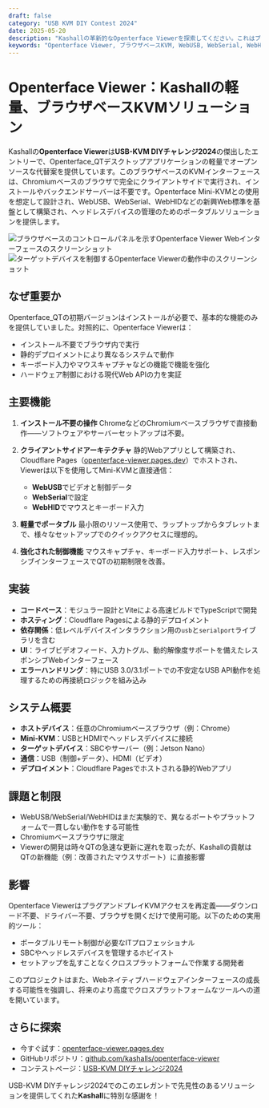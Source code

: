 ```yaml
---
draft: false
category: "USB KVM DIY Contest 2024"
date: 2025-05-20
description: "Kashallの革新的なOpenterface Viewerを探索してください。これはブラウザベースのKVMソリューションで、インストールなしでヘッドレスデバイスを直接制御できます。このオープンソースプロジェクトはWebUSB、WebSerial、WebHID APIを活用して、従来のKVMソフトウェアの軽量でポータブルな代替案を提供し、ITプロフェッショナルや開発者に最適です。"
keywords: "Openterface Viewer, ブラウザベースKVM, WebUSB, WebSerial, WebHID, ヘッドレスデバイス管理, クライアントサイドKVM, Chromiumブラウザ, Cloudflare Pages, TypeScript, Vite, USB gadgetモード, リモートデスクトップ, Web API, 静的Webアプリ, USB-KVM DIYチャレンジ, オープンソースKVM, 軽量KVMソリューション, ブラウザ自動化, Web API統合, デバイス制御, ビデオストリーミング, マウスキャプチャ, キーボード入力, Cloudflareデプロイ, GitHubプロジェクト, DIYエレクトロニクス, コンピュータサイエンスプロジェクト, ハードウェア制御, USBインターフェース, HDMIビデオ"
---
```


# Openterface Viewer：Kashallの軽量、ブラウザベースKVMソリューション

Kashallの**Openterface Viewer**は**USB-KVM DIYチャレンジ2024**の傑出したエントリーで、Openterface_QTデスクトップアプリケーションの軽量でオープンソースな代替案を提供しています。このブラウザベースのKVMインターフェースは、Chromiumベースのブラウザで完全にクライアントサイドで実行され、インストールやバックエンドサーバーは不要です。Openterface Mini-KVMとの使用を想定して設計され、WebUSB、WebSerial、WebHIDなどの新興Web標準を基盤として構築され、ヘッドレスデバイスの管理のためのポータブルソリューションを提供します。

![ブラウザベースのコントロールパネルを示すOpenterface Viewer Webインターフェースのスクリーンショット](https://assets.openterface.com/images/blog/Kashall-app-ui.webp)
![ターゲットデバイスを制御するOpenterface Viewerの動作中のスクリーンショット](https://assets.openterface.com/images/blog/Kashall-app-in-action.webp)

## なぜ重要か

Openterface_QTの初期バージョンはインストールが必要で、基本的な機能のみを提供していました。対照的に、Openterface Viewerは：

-   インストール不要でブラウザ内で実行
-   静的デプロイメントにより異なるシステムで動作
-   キーボード入力やマウスキャプチャなどの機能で機能を強化
-   ハードウェア制御における現代Web APIの力を実証

## 主要機能

1. **インストール不要の操作**
   ChromeなどのChromiumベースブラウザで直接動作——ソフトウェアやサーバーセットアップは不要。

2. **クライアントサイドアーキテクチャ**
   静的Webアプリとして構築され、Cloudflare Pages（[openterface-viewer.pages.dev](https://openterface-viewer.pages.dev)）でホストされ、Viewerは以下を使用してMini-KVMと直接通信：

    - **WebUSB**でビデオと制御データ
    - **WebSerial**で設定
    - **WebHID**でマウスとキーボード入力

3. **軽量でポータブル**
   最小限のリソース使用で、ラップトップからタブレットまで、様々なセットアップでのクイックアクセスに理想的。

4. **強化された制御機能**
   マウスキャプチャ、キーボード入力サポート、レスポンシブインターフェースでQTの初期制限を改善。

## 実装

-   **コードベース**：モジュラー設計とViteによる高速ビルドでTypeScriptで開発
-   **ホスティング**：Cloudflare Pagesによる静的デプロイメント
-   **依存関係**：低レベルデバイスインタラクション用の`usb`と`serialport`ライブラリを含む
-   **UI**：ライブビデオフィード、入力トグル、動的解像度サポートを備えたレスポンシブWebインターフェース
-   **エラーハンドリング**：特にUSB 3.0/3.1ポートでの不安定なUSB API動作を処理するための再接続ロジックを組み込み

## システム概要

-   **ホストデバイス**：任意のChromiumベースブラウザ（例：Chrome）
-   **Mini-KVM**：USBとHDMIでヘッドレスデバイスに接続
-   **ターゲットデバイス**：SBCやサーバー（例：Jetson Nano）
-   **通信**：USB（制御+データ）、HDMI（ビデオ）
-   **デプロイメント**：Cloudflare Pagesでホストされる静的Webアプリ

## 課題と制限

-   WebUSB/WebSerial/WebHIDはまだ実験的で、異なるポートやプラットフォームで一貫しない動作をする可能性
-   Chromiumベースブラウザに限定
-   Viewerの開発は時々QTの急速な更新に遅れを取ったが、Kashallの貢献はQTの新機能（例：改善されたマウスサポート）に直接影響

## 影響

Openterface ViewerはプラグアンドプレイKVMアクセスを再定義——ダウンロード不要、ドライバー不要、ブラウザを開くだけで使用可能。以下のための実用的ツール：

-   ポータブルリモート制御が必要なITプロフェッショナル
-   SBCやヘッドレスデバイスを管理するホビイスト
-   セットアップを乱すことなくクロスプラットフォームで作業する開発者

このプロジェクトはまた、Webネイティブハードウェアインターフェースの成長する可能性を強調し、将来のより高度でクロスプラットフォームなツールへの道を開いています。

## さらに探索

-   今すぐ試す：[openterface-viewer.pages.dev](https://openterface-viewer.pages.dev)
-   GitHubリポジトリ：[github.com/kashalls/openterface-viewer](https://github.com/kashalls/openterface-viewer)
-   コンテストページ：[USB-KVM DIYチャレンジ2024](https://www.crowdsupply.com/techxartisan/usb-kvm-diy-challenge-2024)

USB-KVM DIYチャレンジ2024でのこのエレガントで先見性のあるソリューションを提供してくれた**Kashall**に特別な感謝を！
